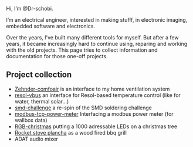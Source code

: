 Hi, I’m @Dr-schobi.

I’m an electrical engineer, interested in making stufff, in electronic imaging, embedded software and electronics.

Over the years, I've built many different tools for myself. But after a few years, it became increasingly hard to continue using, reparing and working with the old projects.
This page tries to collect information and documentation for those one-off projects.


## Project collection

- [Zehnder-comfoair](https://github.com/Dr-schobi/zehnder-comfoair) is an interface to my home ventilation system
- [resol-vbus](https://github.com/Dr-schobi/resol-vbus) an interface for Resol-based temperature control (like for water, thermal solar...)
- [smd-challenge](https://github.com/Dr-schobi/smd-challenge) a re-spin of the SMD soldering challenge
- [modbus-tcp-power-meter](https://github.com/Dr-schobi/modbus-tcp-power-meter) Interfacing a modbus power meter (for wallbox data)
- [RGB-christmas](https://github.com/Dr-schobi/RGB-christmas) putting a 1000 adressable LEDs on a christmas tree
- [Rocket stove plancha](https://github.com/Dr-schobi/rocket-plancha) as a wood fired bbq grill
- ADAT audio mixer

